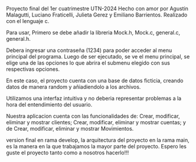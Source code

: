 Proyecto final del 1er cuatrimestre UTN-2024 Hecho con amor por Agustin Malagutti, Luciano Fraticelli, Julieta Gerez y Emiliano Barrientos. Realizado con el lenguaje c.

Para usar, Primero se debe añadir la libreria Mock.h, Mock.c, general.c, general.h.

Debera ingresar una contraseña (1234) para poder acceder al menu principal del programa. Luego de ser ejecutado, se ve el menu principal, se elige una de las opciones lo que abrira el submenu elegido con sus respectivas opciones.

En este caso, el proyecto cuenta con una base de datos ficticia, creando datos de manera random y añiadiendolo a los archivos.

Utilizamos una interfaz intuitiva y no deberia representar problemas a la hora del entendimiento del usuario.

Nuestra aplicacion cuenta con las funcionalidades de: Crear, modificar, eliminar y mostrar clientes; Crear, modificar, eliminar y mostrar cuentas; y de Crear, modificar, eliminar y mostrar Movimientos.

version final en rama develop, la arquitectura del proyecto en la rama main, es la manera en la que trabajamos la mayor parte del proyecto.
Espero les guste el proyecto tanto como a nosotros hacerlo!!!
